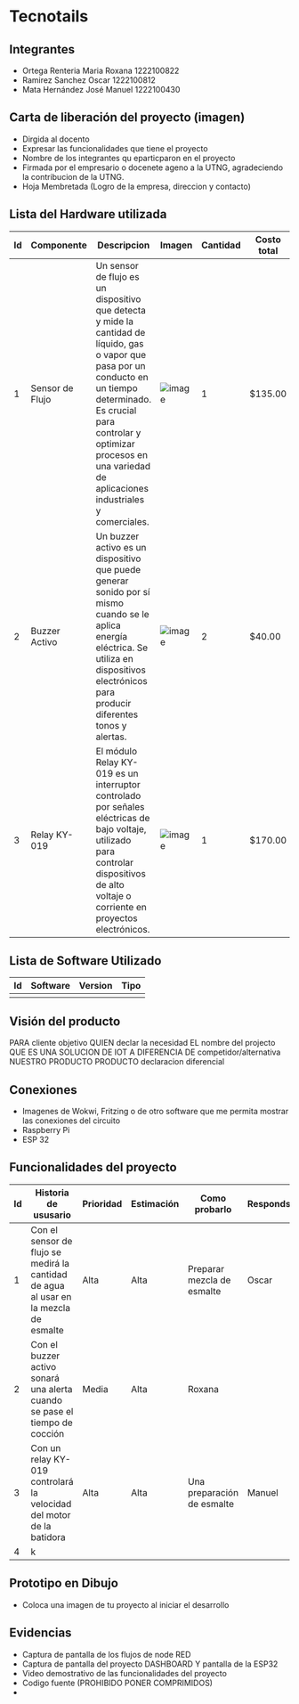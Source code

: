 # Tecnotails

## Integrantes
- Ortega Renteria Maria Roxana 1222100822
- Ramirez Sanchez Oscar 1222100812
- Mata Hernández José Manuel 1222100430
  
## Carta de liberación del proyecto (imagen)
- Dirgida al docento
- Expresar las funcionalidades que tiene el proyecto
- Nombre de los integrantes qu eparticparon en el proyecto
- Firmada por el empresario o docenete ageno a la UTNG, agradeciendo la contribucion de la UTNG.
- Hoja Membretada (Logro de la empresa, direccion y contacto)

## Lista del Hardware utilizada
| Id | Componente | Descripcion |Imagen |Cantidad |Costo total|
|----|------------|-------------|-------|---------|-----------|
| 1  |Sensor de Flujo| Un sensor de flujo es un dispositivo que detecta y mide la cantidad de líquido, gas o vapor que pasa por un conducto en un tiempo determinado. Es crucial para controlar y optimizar procesos en una variedad de aplicaciones industriales y comerciales.|![image](https://github.com/RoxGDS0532/ProjectAIOT2024/assets/141853929/275241b1-92dd-43be-bbd7-e692496a6b7f)| 1 | $135.00 |
| 2  | Buzzer Activo |Un buzzer activo es un dispositivo que puede generar sonido por sí mismo cuando se le aplica energía eléctrica. Se utiliza en dispositivos electrónicos para producir diferentes tonos y alertas.|![image](https://github.com/RoxGDS0532/ProjectAIOT2024/assets/141853929/fcb56cc2-f907-467a-b145-2c4e0f913099)| 2 |$40.00|
| 3  | Relay KY-019 | El módulo Relay KY-019 es un interruptor controlado por señales eléctricas de bajo voltaje, utilizado para controlar dispositivos de alto voltaje o corriente en proyectos electrónicos.|![image](https://github.com/RoxGDS0532/ProjectAIOT2024/assets/141853929/074781e2-bf03-4986-aa22-d19a952635b7)| 1 | $170.00|


## Lista de Software Utilizado

|Id |Software |Version |Tipo|
|---|---------|--------|----|
|   |         |        |    |
## Visión del producto 
PARA cliente objetivo
QUIEN declar la necesidad
EL nombre del projecto QUE ES UNA SOLUCION DE IOT
A DIFERENCIA DE competidor/alternativa
NUESTRO PRODUCTO PRODUCTO declaracion diferencial


## Conexiones 
- Imagenes de Wokwi, Fritzing o de otro software que me permita mostrar las conexiones del circuito
- Raspberry Pi
- ESP 32

## Funcionalidades del proyecto
|Id | Historia de ususario | Prioridad | Estimación | Como probarlo | Respondsable|
|---|----------------------|-----------|------------|---------------|-------------|
| 1 |Con el sensor de flujo se medirá la cantidad de agua al usar en la mezcla de esmalte| Alta | Alta | Preparar mezcla de esmalte | Oscar |
| 2 |Con el buzzer activo sonará una alerta cuando se pase el tiempo de cocción | Media | Alta | Roxana | 
| 3 |Con un relay KY-019 controlará la velocidad del motor de la batidora | Alta | Alta | Una preparación de esmalte | Manuel |
| 4 | k
## Prototipo en Dibujo
- Coloca una imagen de tu proyecto al iniciar el desarrollo

## Evidencias 
- Captura de pantalla de los flujos de node RED
- Captura de pantalla del proyecto DASHBOARD Y pantalla de la ESP32
- Video demostrativo de las funcionalidades del proyecto
- Codigo fuente (PROHIBIDO PONER COMPRIMIDOS)
- 

